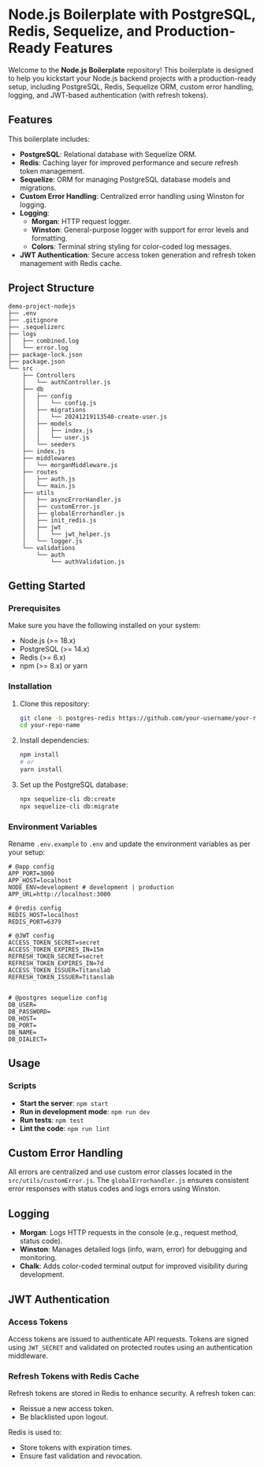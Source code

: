 # Node.js Boilerplate with PostgreSQL, Redis, Sequelize, and Production-Ready Features

Welcome to the **Node.js Boilerplate** repository! This boilerplate is designed to help you kickstart your Node.js backend projects with a production-ready setup, including PostgreSQL, Redis, Sequelize ORM, custom error handling, logging, and JWT-based authentication (with refresh tokens). 

## Features
This boilerplate includes:

- **PostgreSQL**: Relational database with Sequelize ORM.
- **Redis**: Caching layer for improved performance and secure refresh token management.
- **Sequelize**: ORM for managing PostgreSQL database models and migrations.
- **Custom Error Handling**: Centralized error handling using Winston for logging.
- **Logging**: 
  - **Morgan**: HTTP request logger.
  - **Winston**: General-purpose logger with support for error levels and formatting.
  - **Colors**: Terminal string styling for color-coded log messages.
- **JWT Authentication**: Secure access token generation and refresh token management with Redis cache.

## Project Structure
```
demo-project-nodejs
├── .env
├── .gitignore
├── .sequelizerc
├── logs
│   ├── combined.log
│   └── error.log
├── package-lock.json
├── package.json
└── src
    ├── Controllers
    │   └── authController.js
    ├── db
    │   ├── config
    │   │   └── config.js
    │   ├── migrations
    │   │   └── 20241219113540-create-user.js
    │   ├── models
    │   │   ├── index.js
    │   │   └── user.js
    │   └── seeders
    ├── index.js
    ├── middlewares
    │   └── morganMiddleware.js
    ├── routes
    │   ├── auth.js
    │   └── main.js
    ├── utils
    │   ├── asyncErrorHandler.js
    │   ├── customError.js
    │   ├── globalErrorhandler.js
    │   ├── init_redis.js
    │   ├── jwt
    │   │   └── jwt_helper.js
    │   └── logger.js
    └── validations
        └── auth
            └── authValidation.js
```

## Getting Started

### Prerequisites
Make sure you have the following installed on your system:
- Node.js (>= 18.x)
- PostgreSQL (>= 14.x)
- Redis (>= 6.x)
- npm (>= 8.x) or yarn

### Installation
1. Clone this repository:
   ```bash
   git clone -b postgres-redis https://github.com/your-username/your-repo-name.git
   cd your-repo-name
   ```

2. Install dependencies:
   ```bash
   npm install
   # or
   yarn install
   ```

3. Set up the PostgreSQL database:
   ```bash
   npx sequelize-cli db:create
   npx sequelize-cli db:migrate
   ```

### Environment Variables
Rename `.env.example` to `.env` and update the environment variables as per your setup:
```env
# @app config
APP_PORT=3000
APP_HOST=localhost
NODE_ENV=development # development | production
APP_URL=http://localhost:3000

# @redis config
REDIS_HOST=localhost
REDIS_PORT=6379

# @JWT config
ACCESS_TOKEN_SECRET=secret
ACCESS_TOKEN_EXPIRES_IN=15m
REFRESH_TOKEN_SECRET=secret
REFRESH_TOKEN_EXPIRES_IN=7d
ACCESS_TOKEN_ISSUER=Titanslab
REFRESH_TOKEN_ISSUER=Titanslab


# @postgres sequelize config
DB_USER=
DB_PASSWORD=
DB_HOST=
DB_PORT=
DB_NAME=
DB_DIALECT=
```

## Usage

### Scripts
- **Start the server**: `npm start`
- **Run in development mode**: `npm run dev`
- **Run tests**: `npm test`
- **Lint the code**: `npm run lint`

## Custom Error Handling
All errors are centralized and use custom error classes located in the `src/utils/customError.js`. The `globalErrorhandler.js` ensures consistent error responses with status codes and logs errors using Winston.

## Logging
- **Morgan**: Logs HTTP requests in the console (e.g., request method, status code).
- **Winston**: Manages detailed logs (info, warn, error) for debugging and monitoring.
- **Chalk**: Adds color-coded terminal output for improved visibility during development.

## JWT Authentication

### Access Tokens
Access tokens are issued to authenticate API requests. Tokens are signed using `JWT_SECRET` and validated on protected routes using an authentication middleware.

### Refresh Tokens with Redis Cache
Refresh tokens are stored in Redis to enhance security. A refresh token can:
- Reissue a new access token.
- Be blacklisted upon logout.

Redis is used to:
- Store tokens with expiration times.
- Ensure fast validation and revocation.

